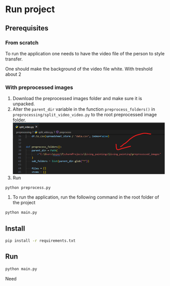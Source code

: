 # Run project

## Prerequisites
### From scratch
To run the application one needs to have the video file of the person to style transfer.

One should make the background of the video file white. With treshold about 2

### With preprocessed images
1. Download the preprocessed images folder and make sure it is unpacked.
2. Alter the `parent_dir` variable in the function `preprocess_folders()` in `preprocessing/split_video_video.py` to the root preprocessed image folder.
![where to change file](images/preprocess_path.png)
1. Run 
```bash
python preprocess.py
```
1. To run the application, run the following command in the root folder of the project
```bash
python main.py
```


## Install 
```bash	
pip install -r requirements.txt
```

## Run
```bash
python main.py
```



Need

